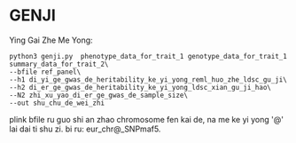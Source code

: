 # GENJI

Ying Gai Zhe Me Yong:

```
python3 genji.py  phenotype_data_for_trait_1 genotype_data_for_trait_1 summary_data_for_trait_2\
--bfile ref_panel\
--h1 di_yi_ge_gwas_de_heritability_ke_yi_yong_reml_huo_zhe_ldsc_gu_ji\
--h2 di_er_ge_gwas_de_heritability_ke_yi_yong_ldsc_xian_gu_ji_hao\
--N2 zhi_xu_yao_di_er_ge_gwas_de_sample_size\
--out shu_chu_de_wei_zhi
```

plink bfile ru guo shi an zhao chromosome fen kai de, na me ke yi yong '@' lai dai ti shu zi. bi ru: eur_chr@_SNPmaf5.